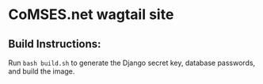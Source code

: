 # CoMSES.net wagtail site

Build Instructions:
-------------
Run `bash build.sh` to generate the Django secret key, database passwords, and build the image.
